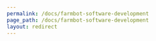 ```yaml
---
permalink: /docs/farmbot-software-development
page_path: /docs/farmbot-software-development
layout: redirect
---
```

